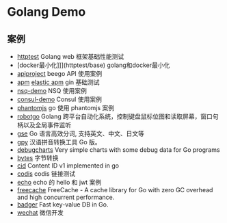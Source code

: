 
Golang Demo
==============

## 案例
- [httptest](httptest) Golang web 框架基础性能测试
- [docker最小化]]](httptest/base) golang和docker最小化
- [apiproject](apiproject) beego API 使用案例
- [apm](apm) [elastic apm](https://github.com/elastic/apm-server) gin 基础测试
- [nsq-demo](nsq-demo) NSQ 使用案例
- [consul-demo](consul) Consul 使用案例
- [phantomjs](phantomjs) go 使用 phantomjs 案例
- [robotgo](robotgo) Golang 跨平台自动化系统，控制键盘鼠标位图和读取屏幕，窗口句柄以及全局事件监听
- [gse](gse) Go 语言高效分词, 支持英文、中文、日文等
- [gpy](gpy) 汉语拼音转换工具 Go 版。
- [debugcharts](debugcharts) Very simple charts with some debug data for Go programs
- [bytes](bytes) 字节转换
- [cid](cid) Content ID v1 implemented in go
- [codis](codis) codis 链接测试
- [echo](echo) echo 的 hello 和 jwt 案例
- [freecache](freecache) FreeCache - A cache library for Go with zero GC overhead and high concurrent performance.
- [badger](badger) Fast key-value DB in Go.
- [wechat](wechat) 微信开发
 